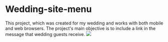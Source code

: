 # Wedding-site-menu
This project, which was created for my wedding and works with both mobile and web browsers.
The project's main objective is to include a link in the message that wedding guests receive.
![](https://i.ibb.co/vhB3SVd/Untitled.pnghttps://i.ibb.co/vhB3SVd/Untitled.png)
